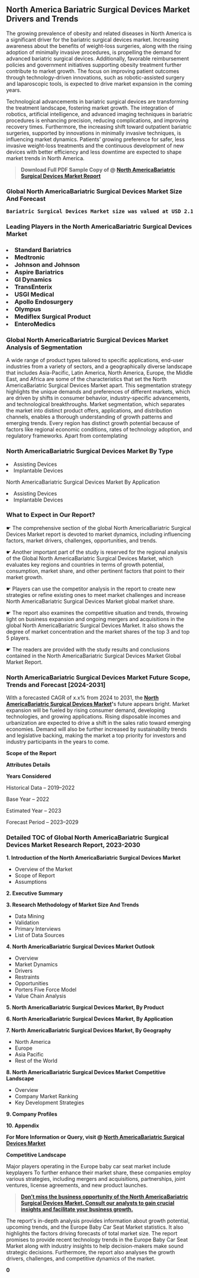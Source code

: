 <p><h2>North America Bariatric Surgical Devices Market Drivers and Trends</h2><p>The growing prevalence of obesity and related diseases in North America is a significant driver for the bariatric surgical devices market. Increasing awareness about the benefits of weight-loss surgeries, along with the rising adoption of minimally invasive procedures, is propelling the demand for advanced bariatric surgical devices. Additionally, favorable reimbursement policies and government initiatives supporting obesity treatment further contribute to market growth. The focus on improving patient outcomes through technology-driven innovations, such as robotic-assisted surgery and laparoscopic tools, is expected to drive market expansion in the coming years.</p><p>Technological advancements in bariatric surgical devices are transforming the treatment landscape, fostering market growth. The integration of robotics, artificial intelligence, and advanced imaging techniques in bariatric procedures is enhancing precision, reducing complications, and improving recovery times. Furthermore, the increasing shift toward outpatient bariatric surgeries, supported by innovations in minimally invasive techniques, is influencing market dynamics. Patients’ growing preference for safer, less invasive weight-loss treatments and the continuous development of new devices with better efficiency and less downtime are expected to shape market trends in North America.</p></p><blockquote id="" class=""><strong>Download Full PDF Sample Copy of @&nbsp;<a href="https://www.verifiedmarketreports.com/download-sample/?rid=111805&utm_source=GitHub-Jan&utm_medium=288" target="_blank">North AmericaBariatric Surgical Devices Market Report</a>&nbsp;&nbsp;</strong></blockquote><h3 id="" class=""><strong>Global&nbsp;North AmericaBariatric Surgical Devices Market Size And Forecast</strong></h3><pre class="reader-text-block__code-block"><strong>Bariatric Surgical Devices Market size was valued at USD 2.16 Billion in 2022 and is projected to reach USD 2.69 Billion by 2030, growing at a CAGR of 3.0% from 2024 to 2030.</strong></pre><h3 id="" class="">Leading Players in the&nbsp;North AmericaBariatric Surgical Devices Market</h3><h3 class=""></Li><Li>Standard Bariatrics</Li><Li> Medtronic</Li><Li> Johnson and Johnson</Li><Li> Aspire Bariatrics</Li><Li> GI Dynamics</Li><Li> TransEnterix</Li><Li> USGI Medical</Li><Li> Apollo Endosurgery</Li><Li> Olympus</Li><Li> Mediflex Surgical Product</Li><Li> EnteroMedics</h3><h3 id="" class="">Global&nbsp;North AmericaBariatric Surgical Devices Market Analysis of Segmentation</h3><p id="" class="">A wide range of product types tailored to specific applications, end-user industries from a variety of sectors, and a geographically diverse landscape that includes Asia-Pacific, Latin America, North America, Europe, the Middle East, and Africa are some of the characteristics that set the North AmericaBariatric Surgical Devices Market apart. This segmentation strategy highlights the unique demands and preferences of different markets, which are driven by shifts in consumer behavior, industry-specific advancements, and technological breakthroughs. Market segmentation, which separates the market into distinct product offers, applications, and distribution channels, enables a thorough understanding of growth patterns and emerging trends. Every region has distinct growth potential because of factors like regional economic conditions, rates of technology adoption, and regulatory frameworks. Apart from contemplating</p><h3 id="" class="">North AmericaBariatric Surgical Devices Market&nbsp;By Type</h3><p></Li><Li>Assisting Devices</Li><Li> Implantable Devices</p><div class="" data-test-id=""><p>North AmericaBariatric Surgical Devices Market&nbsp;By Application</p></div><p class=""></Li><Li>Assisting Devices</Li><Li> Implantable Devices</p><div class="" data-test-id=""><h3><span class="">What to Expect in Our Report?</span></h3></div><div class="" data-test-id=""><p><span class="">☛ The comprehensive section of the global North AmericaBariatric Surgical Devices Market report is devoted to market dynamics, including influencing factors, market drivers, challenges, opportunities, and trends.</span></p></div><div class="" data-test-id=""><p><span class="">☛ Another important part of the study is reserved for the regional analysis of the Global North AmericaBariatric Surgical Devices Market, which evaluates key regions and countries in terms of growth potential, consumption, market share, and other pertinent factors that point to their market growth.</span></p></div><div class="" data-test-id=""><p><span class="">☛ Players can use the competitor analysis in the report to create new strategies or refine existing ones to meet market challenges and increase North AmericaBariatric Surgical Devices Market global market share.</span></p></div><div class="" data-test-id=""><p><span class="">☛ The report also examines the competitive situation and trends, throwing light on business expansion and ongoing mergers and acquisitions in the global North AmericaBariatric Surgical Devices Market. It also shows the degree of market concentration and the market shares of the top 3 and top 5 players.</span></p></div><div class="" data-test-id=""><p><span class="">☛ The readers are provided with the study results and conclusions contained in the North AmericaBariatric Surgical Devices Market Global Market Report.</span></p></div><div class="" data-test-id=""><h3><span class="">North AmericaBariatric Surgical Devices Market Future Scope, Trends and Forecast [2024-2031]</span></h3></div><div class="" data-test-id=""><p><span class="">With a forecasted CAGR of x.x% from 2024 to 2031, the <strong><a href="https://www.verifiedmarketreports.com/download-sample/?rid=111805&utm_source=GitHub-Jan&utm_medium=288" target="_blank">North AmericaBariatric Surgical Devices Market</a>'</strong>s future appears bright. Market expansion will be fueled by rising consumer demand, developing technologies, and growing applications. Rising disposable incomes and urbanization are expected to drive a shift in the sales ratio toward emerging economies. Demand will also be further increased by sustainability trends and legislative backing, making the market a top priority for investors and industry participants in the years to come.</span></p><p id="ember66" class="ember-view reader-text-block__paragraph"><strong>Scope of the Report</strong></p><p id="ember67" class="ember-view reader-text-block__paragraph"><strong>Attributes Details</strong></p><p id="ember68" class="ember-view reader-text-block__paragraph"><strong>Years Considered</strong></p><p id="ember69" class="ember-view reader-text-block__paragraph">Historical Data &ndash; 2019&ndash;2022</p><p id="ember70" class="ember-view reader-text-block__paragraph">Base Year &ndash; 2022</p><p id="ember71" class="ember-view reader-text-block__paragraph">Estimated Year &ndash; 2023</p><p id="ember72" class="ember-view reader-text-block__paragraph">Forecast Period &ndash; 2023&ndash;2029</p></div><h3 id="" class="">Detailed TOC of Global North AmericaBariatric Surgical Devices Market Research Report, 2023-2030</h3><p id="" class=""><strong>1. Introduction of the North AmericaBariatric Surgical Devices Market</strong></p><ul><li>Overview of the Market</li><li>Scope of Report</li><li>Assumptions</li></ul><p id="" class=""><strong>2. Executive Summary</strong></p><p id="" class=""><strong>3. Research Methodology of Market Size And Trends</strong></p><ul><li>Data Mining</li><li>Validation</li><li>Primary Interviews</li><li>List of Data Sources</li></ul><p id="" class=""><strong>4. North AmericaBariatric Surgical Devices Market Outlook</strong></p><ul><li>Overview</li><li>Market Dynamics</li><li>Drivers</li><li>Restraints</li><li>Opportunities</li><li>Porters Five Force Model</li><li>Value Chain Analysis</li></ul><p id="" class=""><strong>5. North AmericaBariatric Surgical Devices Market, By Product</strong></p><p id="" class=""><strong>6. North AmericaBariatric Surgical Devices Market, By Application</strong></p><p id="" class=""><strong>7. North AmericaBariatric Surgical Devices Market, By Geography</strong></p><ul><li>North America</li><li>Europe</li><li>Asia Pacific</li><li>Rest of the World</li></ul><p id="" class=""><strong>8. North AmericaBariatric Surgical Devices Market Competitive Landscape</strong></p><ul><li>Overview</li><li>Company Market Ranking</li><li>Key Development Strategies</li></ul><p id="" class=""><strong>9. Company Profiles</strong></p><p id="" class=""><strong>10. Appendix</strong></p><p><strong>For More Information or Query, visit&nbsp;@ <a href="https://www.verifiedmarketreports.com/product/global-bariatric-surgical-devices-market/" target="_blank">North AmericaBariatric Surgical Devices Market</a></strong></p><p id="ember61" class="ember-view reader-text-block__paragraph"><strong>Competitive Landscape</strong></p><p id="ember62" class="ember-view reader-text-block__paragraph">Major players operating in the Europe baby car seat market include keyplayers To further enhance their market share, these companies employ various strategies, including mergers and acquisitions, partnerships, joint ventures, license agreements, and new product launches.</p><blockquote id="ember63" class="ember-view reader-text-block__blockquote"><strong><a href="https://www.verifiedmarketreports.com/download-sample/?rid=111805&utm_source=GitHub-Jan&utm_medium=288" target="_blank">Don&rsquo;t miss the business opportunity of the North AmericaBariatric Surgical Devices Market. Consult our analysts to gain crucial insights and facilitate your business growth.</a></strong></blockquote><p id="ember64" class="ember-view reader-text-block__paragraph">The report's in-depth analysis provides information about growth potential, upcoming trends, and the Europe Baby Car Seat Market statistics. It also highlights the factors driving forecasts of total market size. The report promises to provide recent technology trends in the Europe Baby Car Seat Market along with industry insights to help decision-makers make sound strategic decisions. Furthermore, the report also analyses the growth drivers, challenges, and competitive dynamics of the market.</p><p class="ember-view reader-text-block__paragraph"><strong>0</strong></p>
